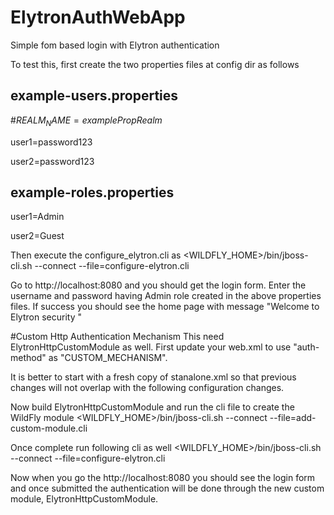 # ElytronAuthWebApp
Simple fom based login with Elytron authentication

To test this, first create the two properties files at config dir as follows

## example-users.properties
#$REALM_NAME=examplePropRealm$

user1=password123

user2=password123


## example-roles.properties
user1=Admin

user2=Guest


Then execute the configure_elytron.cli as
<WILDFLY_HOME>/bin/jboss-cli.sh --connect --file=configure-elytron.cli

Go to http://localhost:8080 and you should get the login form. Enter the username and password having Admin role created in the above properties files. If success you should see the home page with message "Welcome to Elytron security "

#Custom Http Authentication Mechanism
This need ElytronHttpCustomModule as well. First update your web.xml to use "auth-method" as "CUSTOM_MECHANISM".

It is better to start with a fresh copy of stanalone.xml so that previous changes will not overlap with the following configuration changes.

Now build ElytronHttpCustomModule and run the cli file to create the WildFly module
<WILDFLY_HOME>/bin/jboss-cli.sh --connect --file=add-custom-module.cli

Once complete run following cli as well
<WILDFLY_HOME>/bin/jboss-cli.sh --connect --file=configure-elytron.cli

Now when you go the http://localhost:8080 you should see the login form and once submitted the authentication will be done through the new custom module, ElytronHttpCustomModule.

